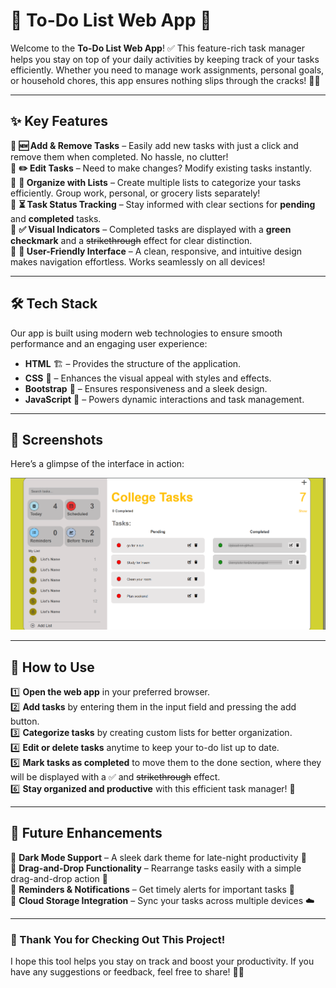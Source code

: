 # 📌 To-Do List Web App 🚀

Welcome to the **To-Do List Web App**! ✅ This feature-rich task manager helps you stay on top of your daily activities by keeping track of your tasks efficiently. Whether you need to manage work assignments, personal goals, or household chores, this app ensures nothing slips through the cracks! 📝💡

---

## ✨ Key Features

🔹 **🆕 Add & Remove Tasks** – Easily add new tasks with just a click and remove them when completed. No hassle, no clutter!  
🔹 **✏️ Edit Tasks** – Need to make changes? Modify existing tasks instantly.  
🔹 **📂 Organize with Lists** – Create multiple lists to categorize your tasks efficiently. Group work, personal, or grocery lists separately!  
🔹 **⏳ Task Status Tracking** – Stay informed with clear sections for **pending** and **completed** tasks.  
🔹 **✅ Visual Indicators** – Completed tasks are displayed with a **green checkmark** and a ~~strikethrough~~ effect for clear distinction.  
🔹 **🎯 User-Friendly Interface** – A clean, responsive, and intuitive design makes navigation effortless. Works seamlessly on all devices!  

---

## 🛠 Tech Stack

Our app is built using modern web technologies to ensure smooth performance and an engaging user experience:

- **HTML** 🏗️ – Provides the structure of the application.
- **CSS** 🎨 – Enhances the visual appeal with styles and effects.
- **Bootstrap** 🚀 – Ensures responsiveness and a sleek design.
- **JavaScript** 🧠 – Powers dynamic interactions and task management.

---

## 📸 Screenshots

Here’s a glimpse of the interface in action:

![To-Do List Screenshot](screenshots/ss1.png)

---

## 🚀 How to Use

1️⃣ **Open the web app** in your preferred browser.  
2️⃣ **Add tasks** by entering them in the input field and pressing the add button.  
3️⃣ **Categorize tasks** by creating custom lists for better organization.  
4️⃣ **Edit or delete tasks** anytime to keep your to-do list up to date.  
5️⃣ **Mark tasks as completed** to move them to the done section, where they will be displayed with a ✅ and ~~strikethrough~~ effect.  
6️⃣ **Stay organized and productive** with this efficient task manager! 🎯

---

## 🔮 Future Enhancements

🚀 **Dark Mode Support** – A sleek dark theme for late-night productivity 🌙  
🚀 **Drag-and-Drop Functionality** – Rearrange tasks easily with a simple drag-and-drop action 🔀  
🚀 **Reminders & Notifications** – Get timely alerts for important tasks 🔔  
🚀 **Cloud Storage Integration** – Sync your tasks across multiple devices ☁️  

---

### 🎉 Thank You for Checking Out This Project! 
I hope this tool helps you stay on track and boost your productivity. If you have any suggestions or feedback, feel free to share! 🚀😊

